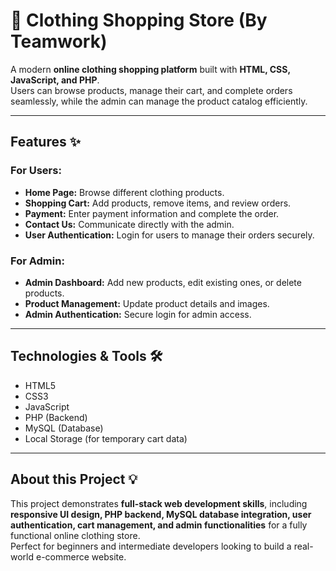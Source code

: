 # 👗 Clothing Shopping Store (By Teamwork)

A modern **online clothing shopping platform** built with **HTML, CSS, JavaScript, and PHP**.  
Users can browse products, manage their cart, and complete orders seamlessly, while the admin can manage the product catalog efficiently.

---

## Features ✨

### For Users:
- **Home Page:** Browse different clothing products.  
- **Shopping Cart:** Add products, remove items, and review orders.  
- **Payment:** Enter payment information and complete the order.  
- **Contact Us:** Communicate directly with the admin.  
- **User Authentication:** Login for users to manage their orders securely.

### For Admin:
- **Admin Dashboard:** Add new products, edit existing ones, or delete products.  
- **Product Management:** Update product details and images.  
- **Admin Authentication:** Secure login for admin access.

---

## Technologies & Tools 🛠
- HTML5  
- CSS3  
- JavaScript  
- PHP (Backend)  
- MySQL (Database)  
- Local Storage (for temporary cart data)

---

## About this Project 💡
This project demonstrates **full-stack web development skills**, including **responsive UI design, PHP backend, MySQL database integration, user authentication, cart management, and admin functionalities** for a fully functional online clothing store.  
Perfect for beginners and intermediate developers looking to build a real-world e-commerce website.
